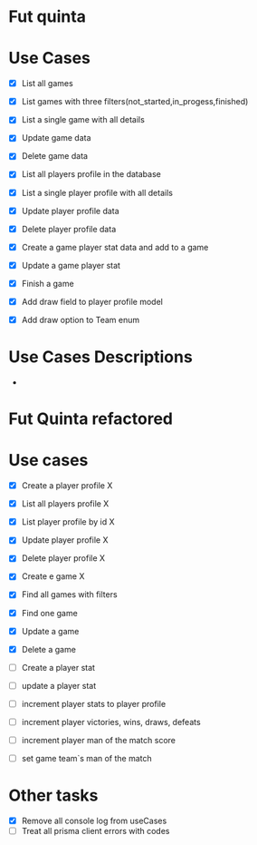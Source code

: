 
# Fut quinta

# Use Cases
- [x] List all games  
- [x] List games with three filters(not_started,in_progess,finished)
- [x] List a single game with all details
- [x] Update game data
- [x] Delete game data
- [x] List all players profile in the database
- [x] List a single player profile with all details
- [x] Update player profile data
- [x] Delete player profile data
- [x] Create a game player stat data and add to a game
- [x] Update a game player stat
- [x] Finish a game
- [x] Add draw field to player profile model
- [x] Add draw option to Team enum



# Use Cases Descriptions
-


# Fut Quinta refactored


# Use cases

- [x] Create a player profile X
- [x] List all players profile X
- [x] List player profile by id X
- [x] Update player profile X
- [x] Delete player profile X
- [x] Create e game X
- [x] Find all games with filters
- [x] Find one game
- [x] Update a game
- [x] Delete a game
- [ ] Create a player stat
- [ ] update a player stat
- [ ] increment player stats to player profile
- [ ] increment player victories, wins, draws, defeats
- [ ] increment player man of the match score
- [ ] set game team`s man of the match



# Other tasks

-[x] Remove all console log from useCases
-[ ] Treat all prisma client errors with codes